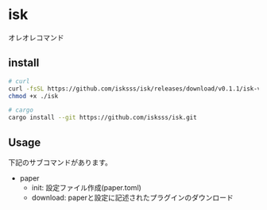 # isk

オレオレコマンド

## install

```bash
# curl
curl -fsSL https://github.com/isksss/isk/releases/download/v0.1.1/isk-v0.1.1-x86_64-unknown-linux-musl -o isk
chmod +x ./isk

# cargo
cargo install --git https://github.com/isksss/isk.git
```

## Usage
下記のサブコマンドがあります。  

- paper
    - init: 設定ファイル作成(paper.toml)
    - download: paperと設定に記述されたプラグインのダウンロード
